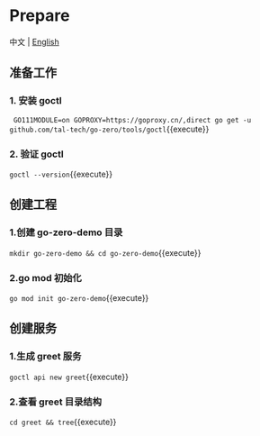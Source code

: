 # Prepare
中文 | [English](step1_en.md)

## 准备工作
### 1. 安装 goctl 
` GO111MODULE=on GOPROXY=https://goproxy.cn/,direct go get -u github.com/tal-tech/go-zero/tools/goctl`{{execute}}

### 2. 验证 goctl 
`goctl --version`{{execute}}

## 创建工程
### 1.创建 go-zero-demo 目录 
`mkdir go-zero-demo && cd go-zero-demo`{{execute}}

### 2.go mod 初始化 
`go mod init go-zero-demo`{{execute}}

## 创建服务
### 1.生成 greet 服务 
`goctl api new greet`{{execute}}

### 2.查看 greet 目录结构 
`cd greet && tree`{{execute}}